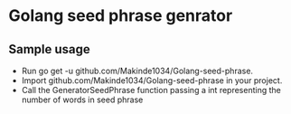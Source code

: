 # Golang seed phrase genrator

## Sample usage
* Run go get -u github.com/Makinde1034/Golang-seed-phrase.
* Import github.com/Makinde1034/Golang-seed-phrase in your project.
* Call the GeneratorSeedPhrase function passing a int representing the number of words in seed phrase


